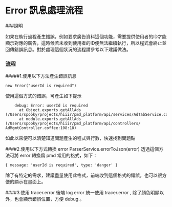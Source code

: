 # Error 訊息處理流程

###說明

如果在執行過程產生錯誤，例如要求廣告資料這個功能，需要提供使用者的ID才能顯示對應的廣告，這時候若未收到使用者的ID便無法繼續執行，所以程式會終止並回傳錯誤訊息。對於處理這個狀況的流程請參考以下建議做法。


### 流程

#####1.使用以下方法產生錯誤訊息

	new Error("userId is required") 
使用這個方式的錯誤，可產生如下提示
```
	debug: Error: userId is required
	  at Object.exports.getAllAds (/Users/spooky/projects/hiiir/pmd_platform/api/services/AdTabService.coffee:7:43)
	  at module.exports.getAllAds (/Users/spooky/projects/hiiir/pmd_platform/api/controllers/	AdMgmtController.coffee:108:18)
```
	 
如此以來便可以清楚知道問題產生的程式與行數，快速找到問題點

####2.使用以下方式轉換 error
	ParserService.errorToJson(error)
透過這個方法可將 error 轉換爲 pmd 常用的格式，如下：
	
	{ message: 'userId is required', type: 'danger' }
除了有特定的需求，建議盡量使用此格式，前端收到這個格式的錯誤，也可以很方便的顯示在畫面上。

####3.使用 tracer.error
後端 log error 統一使用 tracer.error , 除了顏色明顯以外，也會顯示錯誤位置，方便 debug
。
